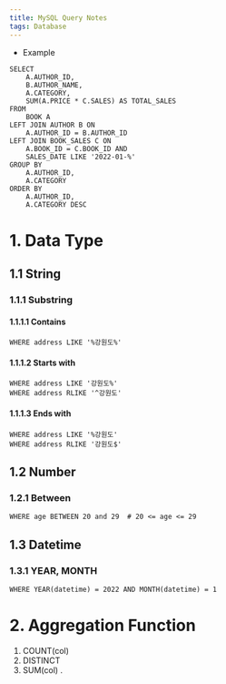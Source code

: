 ```yaml
---
title: MySQL Query Notes
tags: Database
---
```


- Example
```
SELECT
    A.AUTHOR_ID,
    B.AUTHOR_NAME,
    A.CATEGORY,
    SUM(A.PRICE * C.SALES) AS TOTAL_SALES
FROM
    BOOK A
LEFT JOIN AUTHOR B ON
    A.AUTHOR_ID = B.AUTHOR_ID
LEFT JOIN BOOK_SALES C ON
    A.BOOK_ID = C.BOOK_ID AND
    SALES_DATE LIKE '2022-01-%'
GROUP BY
    A.AUTHOR_ID,
    A.CATEGORY
ORDER BY
    A.AUTHOR_ID,
    A.CATEGORY DESC
```


# 1. Data Type
## 1.1 String
### 1.1.1 Substring
#### 1.1.1.1 Contains
```
WHERE address LIKE '%강원도%'
```

#### 1.1.1.2 Starts with
```
WHERE address LIKE '강원도%'
WHERE address RLIKE '^강원도'
```

#### 1.1.1.3 Ends with
```
WHERE address LIKE '%강원도'
WHERE address RLIKE '강원도$'
```

## 1.2 Number
### 1.2.1 Between
```
WHERE age BETWEEN 20 and 29  # 20 <= age <= 29
```

## 1.3 Datetime
### 1.3.1 YEAR, MONTH
```
WHERE YEAR(datetime) = 2022 AND MONTH(datetime) = 1
```


# 2. Aggregation Function
1. COUNT(col)
2. DISTINCT
3. SUM(col)
. 